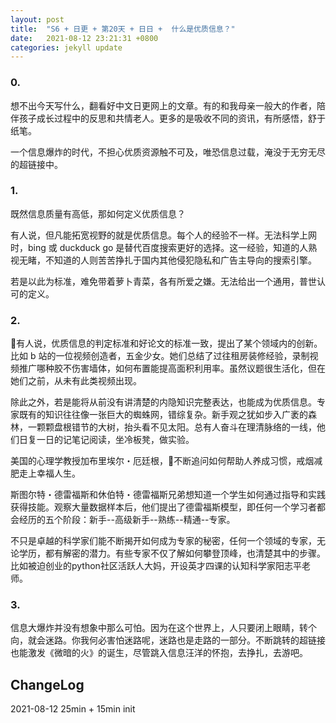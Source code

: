 ```yaml
---
layout: post
title:  "S6 + 日更 + 第20天 + 日日 +  什么是优质信息？"
date:   2021-08-12 23:21:31 +0800
categories: jekyll update
---
```

### 0.
想不出今天写什么，翻看好中文日更网上的文章。有的和我母亲一般大的作者，陪伴孩子成长过程中的反思和共情老人。更多的是吸收不同的资讯，有所感悟，舒于纸笔。

一个信息爆炸的时代，不担心优质资源触不可及，唯恐信息过载，淹没于无穷无尽的超链接中。
### 1.
既然信息质量有高低，那如何定义优质信息？

有人说，但凡能拓宽视野的就是优质信息。每个人的经验不一样。无法科学上网时，bing 或 duckduck go 是替代百度搜索更好的选择。这一经验，知道的人熟视无睹，不知道的人则苦苦挣扎于国内其他侵犯隐私和广告主导向的搜索引擎。

若是以此为标准，难免带着萝卜青菜，各有所爱之嫌。无法给出一个通用，普世认可的定义。
### 2. 
有人说，优质信息的判定标准和好论文的标准一致，提出了某个领域内的创新。比如 b 站的一位视频创造者，五金少女。她们总结了过往租房装修经验，录制视频推广哪种胶不伤害墙体，如何布置能提高面积利用率。虽然议题很生活化，但在她们之前，从未有此类视频出现。

除此之外，若是能将从前没有讲清楚的内隐知识完整表达，也能成为优质信息。专家既有的知识往往像一张巨大的蜘蛛网，错综复杂。新手观之犹如步入广袤的森林，一颗颗盘根错节的大树，抬头看不见太阳。总有人奋斗在理清脉络的一线，他们日复一日的记笔记阅读，坐冷板凳，做实验。

美国的心理学教授加布里埃尔・厄廷根，不断追问如何帮助人养成习惯，戒烟减肥走上幸福人生。

斯图尔特・德雷福斯和休伯特・德雷福斯兄弟想知道一个学生如何通过指导和实践获得技能。观察大量数据样本后，他们提出了德雷福斯模型，即任何一个学习者都会经历的五个阶段：新手--高级新手--熟练--精通--专家。

不只是卓越的科学家们能不断揭开如何成为专家的秘密，任何一个领域的专家，无论学历，都有解密的潜力。有些专家不仅了解如何攀登顶峰，也清楚其中的步骤。比如被迫创业的python社区活跃人大妈，开设英才四课的认知科学家阳志平老师。

### 3.
信息大爆炸并没有想象中那么可怕。因为在这个世界上，人只要闭上眼睛，转个向，就会迷路。你我何必害怕迷路呢，迷路也是走路的一部分。不断跳转的超链接也能激发《微暗的火》的诞生，尽管跳入信息汪洋的怀抱，去挣扎，去游吧。

## ChangeLog

2021-08-12 25min + 15min init
